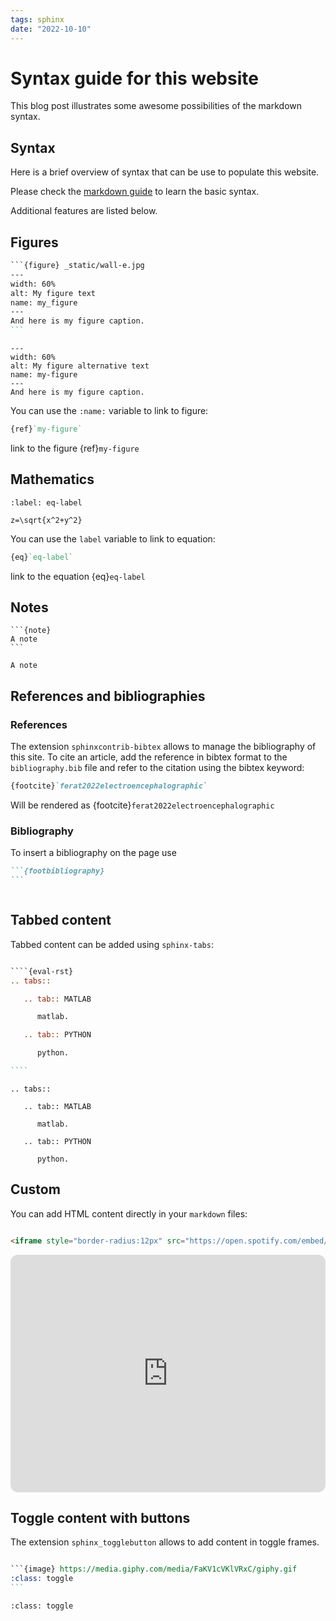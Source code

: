 ```yaml
---
tags: sphinx
date: "2022-10-10"
---
```


# Syntax guide for this website


This blog post illustrates some awesome possibilities of the markdown syntax.


## Syntax

Here is a brief overview of syntax that can be use to populate this website.

Please check the [markdown guide](https://www.markdownguide.org/basic-syntax/)
to learn the basic syntax.

Additional features are listed below.

## Figures

``````restructuredtext
```{figure} _static/wall-e.jpg
---
width: 60%
alt: My figure text
name: my_figure
---
And here is my figure caption.
```
``````

```{figure} _static/wall-e.jpg
---
width: 60%
alt: My figure alternative text
name: my-figure
---
And here is my figure caption.
```

You can use the `:name:` variable to link to figure:
``````restructuredtext
{ref}`my-figure`
``````
link to the figure {ref}`my-figure`

## Mathematics

```{math}
:label: eq-label

z=\sqrt{x^2+y^2}
```

You can use the `label` variable to link to equation:
``````restructuredtext
{eq}`eq-label`
``````
link to the equation {eq}`eq-label`

## Notes
````
```{note}
A note
```
````

```{note}
A note
```

## References and bibliographies

### References

The extension `sphinxcontrib-bibtex` allows to manage the bibliography of this site.
To cite an article, add the reference in bibtex format to the `bibliography.bib` file and
refer to the citation using the bibtex keyword:

````markdown
{footcite}`ferat2022electroencephalographic`
````

Will be rendered as {footcite}`ferat2022electroencephalographic`

### Bibliography

To insert a bibliography on the page use

````markdown
```{footbibliography}
```
````

```{footbibliography}
```

## Tabbed content

Tabbed content can be added using `sphinx-tabs`:

``````restructuredtext

````{eval-rst}
.. tabs::

   .. tab:: MATLAB

      matlab.

   .. tab:: PYTHON

      python.

````

``````



````{eval-rst}
.. tabs::

   .. tab:: MATLAB

      matlab.

   .. tab:: PYTHON

      python.
````

## Custom

You can add HTML content directly in your `markdown` files:


``````html

<iframe style="border-radius:12px" src="https://open.spotify.com/embed/track/0VypHqSlFRWpshnWwzLe5K?utm_source=generator" width="100%" height="380" frameBorder="0" allowfullscreen="" allow="autoplay; clipboard-write; encrypted-media; fullscreen; picture-in-picture" loading="lazy"></iframe>

``````

<iframe style="border-radius:12px" src="https://open.spotify.com/embed/track/0VypHqSlFRWpshnWwzLe5K?utm_source=generator" width="100%" height="380" frameBorder="0" allowfullscreen="" allow="autoplay; clipboard-write; encrypted-media; fullscreen; picture-in-picture" loading="lazy"></iframe>

## Toggle content with buttons


The extension `sphinx_togglebutton` allows to add content in toggle frames.

``````restructuredtext

```{image} https://media.giphy.com/media/FaKV1cVKlVRxC/giphy.gif
:class: toggle
```

``````

```{image} https://media.giphy.com/media/FaKV1cVKlVRxC/giphy.gif
:class: toggle
```